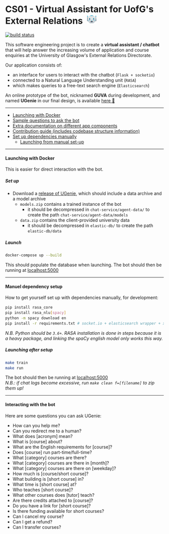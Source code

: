 # CS01 - Virtual Assistant for UofG's External Relations &nbsp;<img src="chat-service/static/icon.png" width="30" height="30" alt="UGenie's face">

[![build status](http://stgit.dcs.gla.ac.uk/tp3-2018-cs01/dissertation/badges/master/pipeline.svg)](http://stgit.dcs.gla.ac.uk/tp3-2018-cs01/dissertation/commits/master)             

This software engineering project is to create a **virtual assistant / chatbot** that will help answer the increasing volume of application and course enquiries at the University of Glasgow's External Relations Directorate.     

Our application consists of:
* an interface for users to interact with the chatbot (`Flask + socketio`)
* connected to a Natural Language Understanding unit (`RASA`)
* which makes queries to a free-text search engine (`Elasticsearch`)

An online prototype of the bot, nicknamed **GUVA** during development, and named **UGenie** in our final design, is available [here :robot:](https://bit.do/uofg-bot)
______________

- [Launching with Docker](#launching-with-docker)
- [Sample questions to ask the bot](#interacting-with-the-bot)
- [Extra documentation on different app components](http://stgit.dcs.gla.ac.uk/tp3-2018-cs01/dissertation/wikis/home#handover-documentation)
- [Contribution guide (includes codebase structure information)](http://stgit.dcs.gla.ac.uk/tp3-2018-cs01/dissertation/blob/master/CONTRIBUTING.md)
- [Set up dependencies manually](#manual-dependency-setup)
    - [Launching from manual set-up](#launching-after-setup)
--------

#### Launching with Docker
This is easier for direct interaction with the bot.

##### Set up

- Download a [release of UGenie](http://stgit.dcs.gla.ac.uk/tp3-2018-cs01/dissertation/tags), which should include a data archive and a model archive
    - `models.zip` contains a trained instance of the bot
       - it should be decompressed in `chat-service/agent-data/` to create the path `chat-service/agent-data/models`
    - `data.zip` contains the client-provided university data
       - it should be decompressed in `elastic-db/` to create the path `elastic-db/data`

##### Launch
```bash
docker-compose up --build
```
This should populate the database when launching. The bot should then be running at [localhost:5000](localhost:5000)

------

#### Manuel dependency setup
How to get yourself set up with dependencies manually, for development:

```bash
pip install rasa_core
pip install rasa_nlu[spacy]
python -m spacy download en
pip install -r requirements.txt # socket.io + elasticsearch wrapper + xlrd
````  
*N.B. Python should be `3.6+`. RASA installation is done in steps because it is a heavy package, and linking the spaCy english model only works this way.*

##### Launching after setup
```bash
make train
make run
```

The bot should then be running at [localhost:5000](localhost:5000)     
*N.B.: if chat logs become excessive, run `make clean f=[filename]` to zip them up!*
_____

#### Interacting with the bot

Here are some questions you can ask UGenie:
- How can you help me?
- Can you redirect me to a human?
- What does [acronym] mean?
- What is [course] about?
- What are the English requirements for [course]?
- Does [course] run part-time/full-time?
- What [category] courses are there?
- What [category] courses are there in [month]?
- What [category] courses are there on [weekday]?
- How much is [course/short course]?
- What building is [short course] in?
- What time is [short course] at?
- Who teaches [short course]?
- What other courses does [tutor] teach?
- Are there credits attached to [course]?
- Do you have a link for [short course]?
- Is there funding available for short courses?
- Can I cancel my course?
- Can I get a refund?
- Can I transfer courses?
